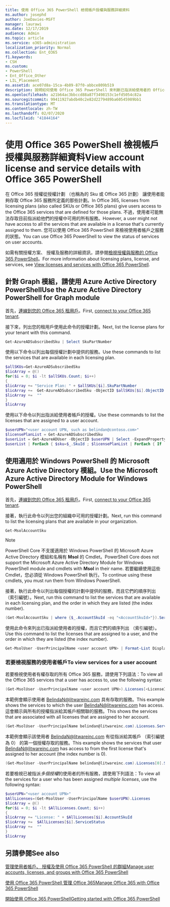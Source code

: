 ```yaml
---
title: 使用 Office 365 PowerShell 檢視帳戶授權與服務詳細資料
ms.author: josephd
author: JoeDavies-MSFT
manager: laurawi
ms.date: 12/17/2019
audience: Admin
ms.topic: article
ms.service: o365-administration
localization_priority: Normal
ms.collection: Ent_O365
f1.keywords:
- CSH
ms.custom:
- PowerShell
- Ent_Office_Other
- LIL_Placement
ms.assetid: ace07d8a-15ca-4b89-87f0-abbce809b519
description: 說明如何使用 Office 365 PowerShell 來判斷已指派給使用者的 Office 365 服務。
ms.openlocfilehash: a21b64ac3bbccd88a87f3498153c1efd5054c82a
ms.sourcegitcommit: 99411927abdb40c2e82d2279489ba60545989bb1
ms.translationtype: MT
ms.contentlocale: zh-TW
ms.lasthandoff: 02/07/2020
ms.locfileid: "41844164"
---
```

# <a name="view-account-license-and-service-details-with-office-365-powershell"></a><span data-ttu-id="777c0-103">使用 Office 365 PowerShell 檢視帳戶授權與服務詳細資料</span><span class="sxs-lookup"><span data-stu-id="777c0-103">View account license and service details with Office 365 PowerShell</span></span>

<span data-ttu-id="777c0-104">在 Office 365 授權從授權計劃 （也稱為的 Sku 或 Office 365 計劃） 讓使用者能夠存取 Office 365 服務所定義的那些計劃。</span><span class="sxs-lookup"><span data-stu-id="777c0-104">In Office 365, licenses from licensing plans (also called SKUs or Office 365 plans) give users access to the Office 365 services that are defined for those plans.</span></span> <span data-ttu-id="777c0-105">不過，使用者可能無法存取目前指派給他們的授權中可用的所有服務。</span><span class="sxs-lookup"><span data-stu-id="777c0-105">However, a user might not have access to all the services that are available in a license that's currently assigned to them.</span></span> <span data-ttu-id="777c0-106">您可以使用 Office 365 PowerShell 來檢視使用者帳戶之服務的狀態。</span><span class="sxs-lookup"><span data-stu-id="777c0-106">You can use Office 365 PowerShell to view the status of services on user accounts.</span></span> 

<span data-ttu-id="777c0-107">如需有關授權方案、 授權及服務的詳細資訊，請參閱[檢視授權與服務的 Office 365 PowerShell](view-licenses-and-services-with-office-365-powershell.md)。</span><span class="sxs-lookup"><span data-stu-id="777c0-107">For more information about licensing plans, license, and services, see [View licenses and services with Office 365 PowerShell](view-licenses-and-services-with-office-365-powershell.md).</span></span>

## <a name="use-the-azure-active-directory-powershell-for-graph-module"></a><span data-ttu-id="777c0-108">針對 Graph 模組，請使用 Azure Active Directory PowerShell</span><span class="sxs-lookup"><span data-stu-id="777c0-108">Use the Azure Active Directory PowerShell for Graph module</span></span>

<span data-ttu-id="777c0-109">首先，[連線到您的 Office 365 租用戶](connect-to-office-365-powershell.md#connect-with-the-azure-active-directory-powershell-for-graph-module)。</span><span class="sxs-lookup"><span data-stu-id="777c0-109">First, [connect to your Office 365 tenant](connect-to-office-365-powershell.md#connect-with-the-azure-active-directory-powershell-for-graph-module).</span></span>
  
<span data-ttu-id="777c0-110">接下來，列出您的租用戶使用此命令的授權計劃。</span><span class="sxs-lookup"><span data-stu-id="777c0-110">Next, list the license plans for your tenant with this command.</span></span>

```powershell
Get-AzureADSubscribedSku | Select SkuPartNumber
```

<span data-ttu-id="777c0-111">使用以下命令以列出每個授權計劃中提供的服務。</span><span class="sxs-lookup"><span data-stu-id="777c0-111">Use these commands to list the services that are available in each licensing plan.</span></span>

```powershell
$allSKUs=Get-AzureADSubscribedSku
$licArray = @()
for($i = 0; $i -lt $allSKUs.Count; $i++)
{
$licArray += "Service Plan: " + $allSKUs[$i].SkuPartNumber
$licArray +=  Get-AzureADSubscribedSku -ObjectID $allSKUs[$i].ObjectID | Select -ExpandProperty ServicePlans
$licArray +=  ""
}
$licArray
```

<span data-ttu-id="777c0-112">使用以下命令以列出指派給使用者帳戶的授權。</span><span class="sxs-lookup"><span data-stu-id="777c0-112">Use these commands to list the licenses that are assigned to a user account.</span></span>

```powershell
$userUPN="<user account UPN, such as belindan@contoso.com>"
$licensePlanList = Get-AzureADSubscribedSku
$userList = Get-AzureADUser -ObjectID $userUPN | Select -ExpandProperty AssignedLicenses | Select SkuID 
$userList | ForEach { $sku=$_.SkuId ; $licensePlanList | ForEach { If ( $sku -eq $_.ObjectId.substring($_.ObjectId.length - 36, 36) ) { Write-Host $_.SkuPartNumber } } }
```

## <a name="use-the-microsoft-azure-active-directory-module-for-windows-powershell"></a><span data-ttu-id="777c0-113">使用適用於 Windows PowerShell 的 Microsoft Azure Active Directory 模組。</span><span class="sxs-lookup"><span data-stu-id="777c0-113">Use the Microsoft Azure Active Directory Module for Windows PowerShell</span></span>

<span data-ttu-id="777c0-114">首先，[連線到您的 Office 365 租用戶](connect-to-office-365-powershell.md#connect-with-the-microsoft-azure-active-directory-module-for-windows-powershell)。</span><span class="sxs-lookup"><span data-stu-id="777c0-114">First, [connect to your Office 365 tenant](connect-to-office-365-powershell.md#connect-with-the-microsoft-azure-active-directory-module-for-windows-powershell).</span></span>

<span data-ttu-id="777c0-115">接著，執行此命令以列出您的組織中可用的授權計劃。</span><span class="sxs-lookup"><span data-stu-id="777c0-115">Next, run this command to list the licensing plans that are available in your organization.</span></span> 

```powershell
Get-MsolAccountSku
```
>[!Note]
><span data-ttu-id="777c0-116">PowerShell Core 不支援適用於 Windows PowerShell 的 Microsoft Azure Active Directory 模組和名稱有 **Msol** 的 Cmdlet。</span><span class="sxs-lookup"><span data-stu-id="777c0-116">PowerShell Core does not support the Microsoft Azure Active Directory Module for Windows PowerShell module and cmdlets with **Msol** in their name.</span></span> <span data-ttu-id="777c0-117">若要繼續使用這些 Cmdlet，您必須從 Windows PowerShell 執行。</span><span class="sxs-lookup"><span data-stu-id="777c0-117">To continue using these cmdlets, you must run them from Windows PowerShell.</span></span>
>

<span data-ttu-id="777c0-118">接著，執行此命令以列出每個授權的計劃中提供的服務，而且它們的順序列出 （索引編號）。</span><span class="sxs-lookup"><span data-stu-id="777c0-118">Next, run this command to list the services that are available in each licensing plan, and the order in which they are listed (the index number).</span></span>

```powershell
(Get-MsolAccountSku | where {$_.AccountSkuId -eq "<AccountSkuId>"}).ServiceStatus
```
  
<span data-ttu-id="777c0-119">使用此命令來列出已指派給使用者的授權，而且它們的順序列出 （索引編號）。</span><span class="sxs-lookup"><span data-stu-id="777c0-119">Use this command to list the licenses that are assigned to a user, and the order in which they are listed (the index number).</span></span>

```powershell
Get-MsolUser -UserPrincipalName <user account UPN> | Format-List DisplayName,Licenses
```

### <a name="to-view-services-for-a-user-account"></a><span data-ttu-id="777c0-120">若要檢視服務的使用者帳戶</span><span class="sxs-lookup"><span data-stu-id="777c0-120">To view services for a user account</span></span>

<span data-ttu-id="777c0-121">若要檢視使用者有權存取的所有 Office 365 服務，請使用下列語法：</span><span class="sxs-lookup"><span data-stu-id="777c0-121">To view all the Office 365 services that a user has access to, use the following syntax:</span></span>
  
```powershell
(Get-MsolUser -UserPrincipalName <user account UPN>).Licenses[<LicenseIndexNumber>].ServiceStatus
```

<span data-ttu-id="777c0-122">本範例會顯示使用者 BelindaN@litwareinc.com 具有存取的服務。</span><span class="sxs-lookup"><span data-stu-id="777c0-122">This example shows the services to which the user BelindaN@litwareinc.com has access.</span></span> <span data-ttu-id="777c0-123">這會顯示與所有的授權指派給其帳戶相關聯的服務。</span><span class="sxs-lookup"><span data-stu-id="777c0-123">This shows the services that are associated with all licenses that are assigned to her account.</span></span>
  
```powershell
(Get-MsolUser -UserPrincipalName belindan@litwareinc.com).Licenses.ServiceStatus
```

<span data-ttu-id="777c0-124">本範例會顯示該使用者 BelindaN@litwareinc.com 有從指派給其帳戶 （索引編號為 0） 的第一個授權存取的服務。</span><span class="sxs-lookup"><span data-stu-id="777c0-124">This example shows the services that user BelindaN@litwareinc.com has access to from the first license that's assigned to her account (the index number is 0).</span></span>
  
```powershell
(Get-MsolUser -UserPrincipalName belindan@litwareinc.com).Licenses[0].ServiceStatus
```

<span data-ttu-id="777c0-125">若要檢視已被指派*多個授權*的使用者的所有服務，請使用下列語法：</span><span class="sxs-lookup"><span data-stu-id="777c0-125">To view all the services for a user who has been assigned *multiple licenses*, use the following syntax:</span></span>

```powershell
$userUPN="<user account UPN>"
$AllLicenses=(Get-MsolUser -UserPrincipalName $userUPN).Licenses
$licArray = @()
for($i = 0; $i -lt $AllLicenses.Count; $i++)
{
$licArray += "License: " + $AllLicenses[$i].AccountSkuId
$licArray +=  $AllLicenses[$i].ServiceStatus
$licArray +=  ""
}
$licArray
```
 
## <a name="see-also"></a><span data-ttu-id="777c0-126">另請參閱</span><span class="sxs-lookup"><span data-stu-id="777c0-126">See also</span></span>

[<span data-ttu-id="777c0-127">管理使用者帳戶、 授權及使用 Office 365 PowerShell 的群組</span><span class="sxs-lookup"><span data-stu-id="777c0-127">Manage user accounts, licenses, and groups with Office 365 PowerShell</span></span>](manage-user-accounts-and-licenses-with-office-365-powershell.md)
  
[<span data-ttu-id="777c0-128">使用 Office 365 PowerShell 管理 Office 365</span><span class="sxs-lookup"><span data-stu-id="777c0-128">Manage Office 365 with Office 365 PowerShell</span></span>](manage-office-365-with-office-365-powershell.md)
  
[<span data-ttu-id="777c0-129">開始使用 Office 365 PowerShell</span><span class="sxs-lookup"><span data-stu-id="777c0-129">Getting started with Office 365 PowerShell</span></span>](getting-started-with-office-365-powershell.md)
